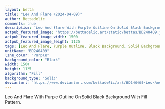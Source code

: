 ```yaml
---
layout: betta
title: "Leo And Flare (2024-04-09)"
author: Bettadelic
comments: true
description: "Leo And Flare With Purple Outline On Solid Black Background With Fill Pattern."
actpub_featured_image: "https://bettadelic.art/static/bettas/BD240409.jpg"
actpub_featured_image_width: 1500
actpub_featured_image_height: 1125
tags: [Leo And Flare, Purple Outline, Black Background, Solid Background Pattern, Fill Pattern, April 2024]
unitName: "BD240409"
line_color: "Purple"
background_color: "Black"
width: 1500
height: 1125
algorithm: "Fill"
background_type: "Solid"
deviantart: "https://www.deviantart.com/bettadelic/art/BD240409-Leo-And-Flare-2024-04-09-1040546668"
---
```


Leo And Flare With Purple Outline On Solid Black Background With Fill Pattern.

